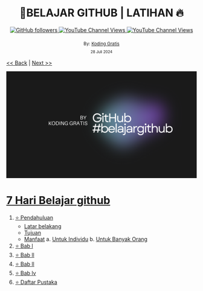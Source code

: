 <div align="center">
  <h1>📔BELAJAR GITHUB | LATIHAN 🔥</h1>
  <a class="" target="_blank" href="https://github.com/kodinggratis">
   <img alt="GitHub followers" src="https://img.shields.io/github/followers/kodinggratis">
  </a>
  <a class="header-badge" target="_blank" href="https://www.youtube.com/@kodinggratis">
 <img alt="YouTube Channel Views" src="https://img.shields.io/youtube/channel/views/UCKrWI2QHrH4b1WpOgbcg5Uw">
  </a>
  <a class="header-badge" target="_blank" href="https://www.youtube.com/@kodinggratis">
 <img alt="YouTube Channel Views" src="https://img.shields.io/youtube/channel/subscribers/UCKrWI2QHrH4b1WpOgbcg5Uw?style=social">
  </a>

  <sub>By:
  <a href="https://www.youtube.com/@kodinggratis" target="_blank">Koding Gratis</a><br>
  <small>28 Juli 2024</small>
  </sub>
</div>

[<< Back](README.md) | [Next >>](LATIHAN.md)

![alt text](https://github.com/Laloeyudik/halo-repo/blob/master/Aseet/Black%20Gradient%20Minimalistic%20Future%20Technology%20YouTube%20Banner.png)

# [7 Hari Belajar github](#7-hari-belajar-github)

1. [⭐ Pendahuluan](#pendahuluan)
     - [Latar belakang](#pendahuluan-latar-belakang)
     - [Tujuan](#pendahuluan-tujuan)
     - [Manfaat](#pendahuluan-manfaat)
       a. [Untuk Individu](#pendahuluan-manfaat-individu)
       b. [Untuk Banyak Orang](#pendahuluan-manfaat-banyak-orang)
2. [⭐ Bab l](#bab-1)
3. [⭐ Bab ll](#bab-2)
4. [⭐ Bab ll](#bab-3)
5. [⭐ Bab lv](#bab-4)
6. [⭐ Daftar Pustaka](#daftar-pustaka)
